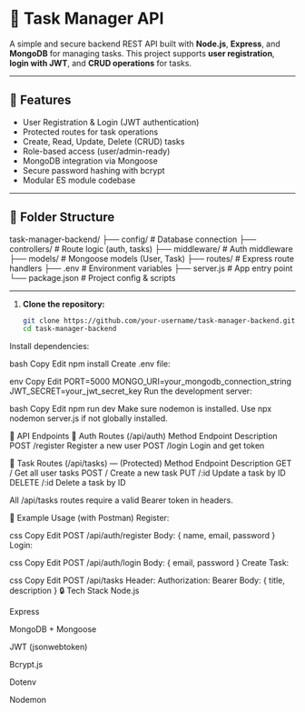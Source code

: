 # 📝 Task Manager API

A simple and secure backend REST API built with **Node.js**, **Express**, and **MongoDB** for managing tasks. This project supports **user registration**, **login with JWT**, and **CRUD operations** for tasks.

---

## 🚀 Features

- User Registration & Login (JWT authentication)
- Protected routes for task operations
- Create, Read, Update, Delete (CRUD) tasks
- Role-based access (user/admin-ready)
- MongoDB integration via Mongoose
- Secure password hashing with bcrypt
- Modular ES module codebase

---

## 📁 Folder Structure

task-manager-backend/
├── config/ # Database connection
├── controllers/ # Route logic (auth, tasks)
├── middleware/ # Auth middleware
├── models/ # Mongoose models (User, Task)
├── routes/ # Express route handlers
├── .env # Environment variables
├── server.js # App entry point
└── package.json # Project config & scripts



---

1. **Clone the repository:**
   ```bash
   git clone https://github.com/your-username/task-manager-backend.git
   cd task-manager-backend
Install dependencies:

bash
Copy
Edit
npm install
Create .env file:

env
Copy
Edit
PORT=5000
MONGO_URI=your_mongodb_connection_string
JWT_SECRET=your_jwt_secret_key
Run the development server:

bash
Copy
Edit
npm run dev
Make sure nodemon is installed. Use npx nodemon server.js if not globally installed.

📡 API Endpoints
🔐 Auth Routes (/api/auth)
Method	Endpoint	Description
POST	/register	Register a new user
POST	/login	Login and get token

📌 Task Routes (/api/tasks) — (Protected)
Method	Endpoint	Description
GET	/	Get all user tasks
POST	/	Create a new task
PUT	/:id	Update a task by ID
DELETE	/:id	Delete a task by ID

All /api/tasks routes require a valid Bearer token in headers.

🧪 Example Usage (with Postman)
Register:

css
Copy
Edit
POST /api/auth/register
Body: { name, email, password }
Login:

css
Copy
Edit
POST /api/auth/login
Body: { email, password }
Create Task:

css
Copy
Edit
POST /api/tasks
Header: Authorization: Bearer <token>
Body: { title, description }
🔒 Tech Stack
Node.js

Express

MongoDB + Mongoose

JWT (jsonwebtoken)

Bcrypt.js

Dotenv

Nodemon